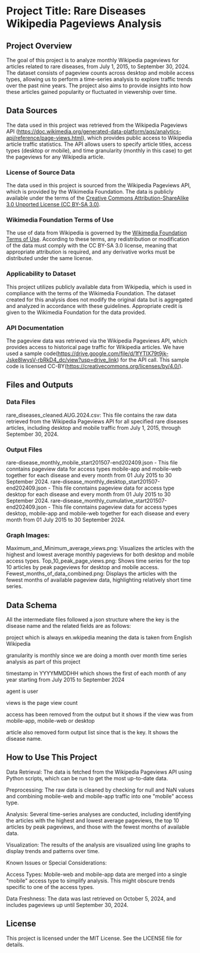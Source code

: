 # Project Title: Rare Diseases Wikipedia Pageviews Analysis

## Project Overview
The goal of this project is to analyze monthly Wikipedia pageviews for articles related to rare diseases, from July 1, 2015, to September 30, 2024. The dataset consists of pageview counts across desktop and mobile access types, allowing us to perform a time-series analysis to explore traffic trends over the past nine years. The project also aims to provide insights into how these articles gained popularity or fluctuated in viewership over time.

## Data Sources
The data used in this project was retrieved from the Wikipedia Pageviews API (https://doc.wikimedia.org/generated-data-platform/aqs/analytics-api/reference/page-views.html), which provides public access to Wikipedia article traffic statistics. The API allows users to specify article titles, access types (desktop or mobile), and time granularity (monthly in this case) to get the pageviews for any Wikipedia article. 

### License of Source Data

The data used in this project is sourced from the Wikipedia Pageviews API, which is provided by the Wikimedia Foundation. The data is publicly available under the terms of the [Creative Commons Attribution-ShareAlike 3.0 Unported License (CC BY-SA 3.0)](https://creativecommons.org/licenses/by-sa/3.0/).

### Wikimedia Foundation Terms of Use

The use of data from Wikipedia is governed by the [Wikimedia Foundation Terms of Use](https://foundation.wikimedia.org/wiki/Terms_of_Use). According to these terms, any redistribution or modification of the data must comply with the CC BY-SA 3.0 license, meaning that appropriate attribution is required, and any derivative works must be distributed under the same license.

### Applicability to Dataset

This project utilizes publicly available data from Wikipedia, which is used in compliance with the terms of the Wikimedia Foundation. The dataset created for this analysis does not modify the original data but is aggregated and analyzed in accordance with these guidelines. Appropriate credit is given to the Wikimedia Foundation for the data provided.


### API Documentation
The pageview data was retrieved via the Wikipedia Pageviews API, which provides access to historical page traffic for Wikipedia articles.
We have used a sample code(https://drive.google.com/file/d/1fYTIX79t9jk-Jske8IwysV-rbRkD4_dc/view?usp=drive_link) for the API call. This sample code is licensed CC-BY(https://creativecommons.org/licenses/by/4.0/).


## Files and Outputs
### Data Files
rare_diseases_cleaned.AUG.2024.csv: This file contains the raw data retrieved from the Wikipedia Pageviews API for all specified rare diseases articles, including desktop and mobile traffic from July 1, 2015, through September 30, 2024.

### Output Files
rare-disease_monthly_mobile_start201507-end202409.json - This file conntains pageview data for access types mobile-app and mobile-web together for each disease and every month from 01 July 2015 to 30 September 2024.
rare-disease_monthly_desktop_start201507-end202409.json - This file conntains pageview data for access type desktop for each disease and every month from 01 July 2015 to 30 September 2024.
rare-disease_monthly_cumulative_start201507-end202409.json - This file conntains pageview data for access types desktop, mobile-app and mobile-web together for each disease and every month from 01 July 2015 to 30 September 2024.


### Graph Images:

Maximum_and_Minimum_average_views.png: Visualizes the articles with the highest and lowest average monthly pageviews for both desktop and mobile access types.
Top_10_peak_page_views.png: Shows time series for the top 10 articles by peak pageviews for desktop and mobile access.
Fewest_months_of_data_combined.png: Displays the articles with the fewest months of available pageview data, highlighting relatively short time series.


## Data Schema

All the intermediate files followed a json structure where the key is the disease name and the related fields are as follows:

project which is always en.wkipedia meaning the data is taken from English Wikipedia

granularity is monthly since we are doing a month over month time series analysis as part of this project

timestamp in YYYYMMDDHH which shows the first of each month of any year starting from July 2015 to September 2024

agent is user

views is the page view count

access has been removed from the output but it shows if the view was from mobile-app, mobile-web or desktop

article also removed form output list since that is the key. It shows the disease name.


## How to Use This Project

Data Retrieval: The data is fetched from the Wikipedia Pageviews API using Python scripts, which can be run to get the most up-to-date data.

Preprocessing: The raw data is cleaned by checking for null and NaN values and combining mobile-web and mobile-app traffic into one "mobile" access type.

Analysis: Several time-series analyses are conducted, including identifying the articles with the highest and lowest average pageviews, the top 10 articles by peak pageviews, and those with the fewest months of available data.

Visualization: The results of the analysis are visualized using line graphs to display trends and patterns over time.

Known Issues or Special Considerations:

Access Types: Mobile-web and mobile-app data are merged into a single "mobile" access type to simplify analysis. This might obscure trends specific to one of the access types.

Data Freshness: The data was last retrieved on October 5, 2024, and includes pageviews up until September 30, 2024.

## License
This project is licensed under the MIT License. See the LICENSE file for details.
